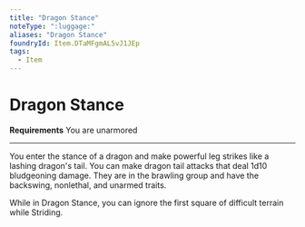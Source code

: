 ```yaml
---
title: "Dragon Stance"
noteType: ":luggage:"
aliases: "Dragon Stance"
foundryId: Item.DTaMFgmAL5vJ1JEp
tags:
  - Item
---
```


# Dragon Stance

**Requirements** You are unarmored

* * *

You enter the stance of a dragon and make powerful leg strikes like a lashing dragon's tail. You can make dragon tail attacks that deal 1d10 bludgeoning damage. They are in the brawling group and have the backswing, nonlethal, and unarmed traits.

While in Dragon Stance, you can ignore the first square of difficult terrain while Striding.
